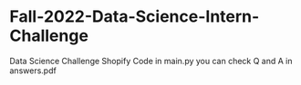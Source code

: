 # Fall-2022-Data-Science-Intern-Challenge
Data Science Challenge Shopify
Code in main.py
you can check Q and A in answers.pdf
